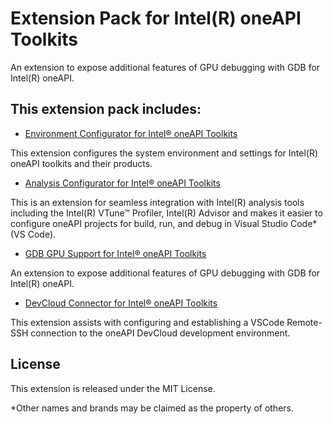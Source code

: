 # Extension Pack for Intel(R) oneAPI Toolkits

An extension to expose additional features of GPU debugging with GDB for Intel(R) oneAPI.


## This extension pack includes:
* [Environment Configurator for Intel® oneAPI Toolkits](https://github.com/intel/vscode-oneapi-environment-configurator)

This extension configures the system environment and settings for Intel(R) oneAPI toolkits and their products.

* [Analysis Configurator for Intel® oneAPI Toolkits](https://github.com/intel/vscode-oneapi-analysis-configurator)

This is an extension for seamless integration with Intel(R) analysis tools including the Intel(R) VTune™ Profiler, Intel(R) Advisor and makes it easier to configure oneAPI projects for build, run, and debug in Visual Studio Code* (VS Code).

* [GDB GPU Support for Intel® oneAPI Toolkits](https://github.com/intel/vscode-oneapi-gdb-debug)

An extension to expose additional features of GPU debugging with GDB for Intel(R) oneAPI.

* [DevCloud Connector for Intel® oneAPI Toolkits](https://github.com/intel/vscode-oneapi-devcloud-connector)

This extension assists with configuring and establishing a VSCode Remote-SSH connection to the oneAPI DevCloud development environment.

## License
This extension is released under the MIT License.

*Other names and brands may be claimed as the property of others.

